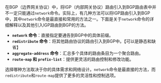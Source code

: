 在BGP（边界网关协议）中，将IGP（内部网关协议）路由引入到BGP路由表中并不一定只能通过`network`命令。实际上，有几种方法可以将IGP路由引入到BGP中，其中`network`命令是最直接和常用的方法之一。下面是关于`network`命令的详细解释以及其他引入IGP路由到BGP的方法。
- **`network` 命令**：直接指定要通告到BGP中的具体前缀。
- **`redistribute` 命令**：将其他路由协议的路由引入到BGP中。【可以是静态和缺省】
- **`aggregate-address` 命令**：汇总多个具体的路由条目为一个聚合路由。
- **`route-map` 和 `prefix-list`**：提供更灵活的路由控制和修改功能。

选择哪种方法取决于你的具体需求和网络设计。`network`命令是最直接的方法，而`redistribute`和`route-map`提供了更多的灵活性和控制选项。
